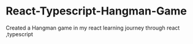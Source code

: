 # React-Typescript-Hangman-Game
Created a Hangman game in my react learning journey through react ,typescript 
